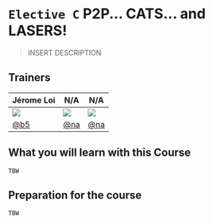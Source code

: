 # `Elective C` P2P... CATS... and LASERS!

> INSERT DESCRIPTION

## Trainers

| **Jérome Loi**                                   	| **N/A**                              	| **N/A**                      	|
|-------------------------------------------------------	|--------------------------------------	|------------------------------	|
| ![](https://avatars3.githubusercontent.com/u/288803) 	| ![](https://avatars1.githubusercontent.com/u/583231)                             	| ![](https://avatars1.githubusercontent.com/u/583231)                     	|
| [@b5](https://github.com/gorhgorh/)                         	| [@na](https://github.com/na)         	| [@na](https://github.com/na) 	|

## What you will learn with this Course

`TBW`

## Preparation for the course

`TBW`
